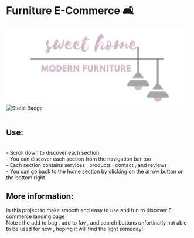 # Furniture E-Commerce 🛋️
<img src="./imgs/logo.png">
<br>
<img alt="Static Badge" align="center" src="https://img.shields.io/badge/sweet--home-%23877b88" width="300">
<br>

<BR>
<h2> Use:</h2>
<br>
- Scroll down to discover each section 
<br>
- You can discover each section from the navigation bar too 
<br>
- Each section contains services , products , contact , and reviews 
<br>
- You can go back to the home section by clicking on the arrow button on the bottom right
<br>
<h2> More information:</h2>
In this project to make smooth and easy to use  and fun to discover E-commerce landing page <br> Note : the add to bag , add to fav , and search buttons unfortinatly not able to be used for now , hoping it will find the light someday!
